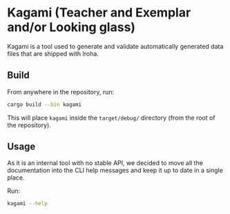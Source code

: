 # Kagami (Teacher and Exemplar and/or Looking glass)

Kagami is a tool used to generate and validate automatically generated data files that are shipped with Iroha.

## Build

From anywhere in the repository, run:

```bash
cargo build --bin kagami
```

This will place `kagami` inside the `target/debug/` directory (from the root of the repository).

## Usage

As it is an internal tool with no stable API, we decided to move all the documentation into the CLI help messages and keep it up to date in a single place.

Run:

```bash
kagami --help
```
